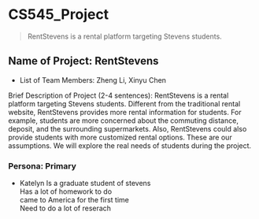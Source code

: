 # CS545_Project
> RentStevens is a rental platform targeting Stevens students. 
## Name of Project: RentStevens
 
- List of Team Members: Zheng Li, Xinyu Chen
 
Brief Description of Project (2-4 sentences):
RentStevens is a rental platform targeting Stevens students. Different from the traditional rental website, RentStevens provides more rental information for students. For example, students are more concerned about the commuting distance, deposit, and the surrounding supermarkets. Also, RentStevens could also provide students with more customized rental options. These are our assumptions. We will explore the real needs of students during the project.

### Persona: Primary
- Katelyn
Is a graduate student of stevens  
Has a lot of homework to do  
came to America for the first time  
Need to do a lot of reserach  

